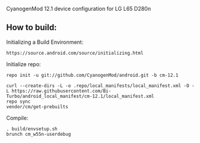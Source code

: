 CyanogenMod 12.1 device configuration for LG L65 D280n

How to build:
-------------

Initializing a Build Environment:

    https://source.android.com/source/initializing.html

Initialize repo:

    repo init -u git://github.com/CyanogenMod/android.git -b cm-12.1

    curl --create-dirs -L -o .repo/local_manifests/local_manifest.xml -O -L https://raw.githubusercontent.com/Bi-Turbo/android_local_manifest/cm-12.1/local_manifest.xml
    repo sync
    vendor/cm/get-prebuilts

Compile:

    . build/envsetup.sh
    brunch cm_w55n-userdebug
